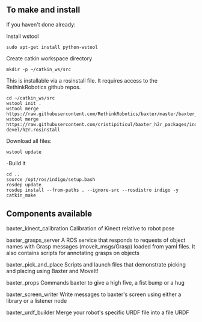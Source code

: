 To make and install
-------------------

If you haven't done already:

Install wstool

```
sudo apt-get install python-wstool
```

Create catkin workspace directory
```
mkdir -p ~/catkin_ws/src
```

This is installable via a rosinstall file. It requires access to the RethinkRobotics github repos.
```
cd ~/catkin_ws/src
wstool init .
wstool merge https://raw.githubusercontent.com/RethinkRobotics/baxter/master/baxter_sdk.rosinstall
wstool merge https://raw.githubusercontent.com/cristipiticul/baxter_h2r_packages/indigo-devel/h2r.rosinstall
```

Download all files:
```
wstool update
```

-Build it
```
cd .. 
source /opt/ros/indigo/setup.bash
rosdep update
rosdep install --from-paths . --ignore-src --rosdistro indigo -y
catkin_make
```


Components available
-----------------------

baxter_kinect_calibration
Calibration of Kinect relative to robot pose

baxter_grasps_server
A ROS service that responds to requests of object names with Grasp messages (moveit_msgs/Grasp) loaded from yaml files. It also contains scripts for annotating grasps on objects

baxter_pick_and_place
Scripts and launch files that demonstrate picking and placing using Baxter and MoveIt!

baxter_props
Commands baxter to give a high five, a fist bump or a hug

baxter_screen_writer
Write messages to baxter's screen using either a library or a listener node

baxter_urdf_builder
Merge your robot's specific URDF file into a file URDF
